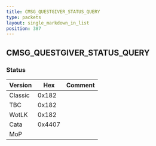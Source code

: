 ```yaml
---
title: CMSG_QUESTGIVER_STATUS_QUERY
type: packets
layout: single_markdown_in_list
position: 387
---
```


## CMSG_QUESTGIVER_STATUS_QUERY

### Status

Version    | Hex        | Comment
---------- | ---------- | ---------- 
Classic    | 0x182      |
TBC        | 0x182      |
WotLK      | 0x182      |
Cata       | 0x4407     |
MoP        |            |